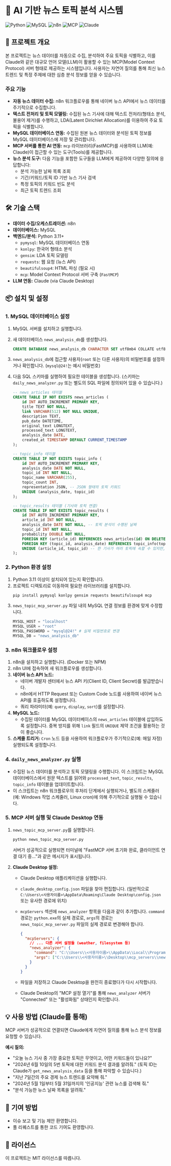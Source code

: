 # 📰 AI 기반 뉴스 토픽 분석 시스템

![Python](https://img.shields.io/badge/Python-3.9+-blue.svg?logo=python&logoColor=white)
![MySQL](https://img.shields.io/badge/MySQL-8.0+-blue.svg?logo=mysql&logoColor=white)
![n8n](https://img.shields.io/badge/n8n-Workflow-orange.svg?logo=n8n&logoColor=white)
![MCP](https://img.shields.io/badge/MCP-Model%20Context%20Protocol-lightgrey.svg)
![Claude](https://img.shields.io/badge/Claude-AI%20Model-purple.svg?logo=openai&logoColor=white)

## 🚀 프로젝트 개요

본 프로젝트는 뉴스 데이터를 자동으로 수집, 분석하여 주요 토픽을 식별하고, 이를 Claude와 같은 대규모 언어 모델(LLM)이 활용할 수 있는 MCP(Model Context Protocol) 서버 형태로 제공하는 시스템입니다. 사용자는 자연어 질의를 통해 최신 뉴스 트렌드 및 특정 주제에 대한 심층 분석 정보를 얻을 수 있습니다.

### 주요 기능

* **자동 뉴스 데이터 수집:** n8n 워크플로우를 통해 네이버 뉴스 API에서 뉴스 데이터를 주기적으로 수집합니다.
* **텍스트 전처리 및 토픽 모델링:** 수집된 뉴스 기사에 대해 텍스트 전처리(형태소 분석, 불용어 제거)를 수행하고, LDA(Latent Dirichlet Allocation)를 이용하여 주요 토픽을 식별합니다.
* **MySQL 데이터베이스 연동:** 수집된 원본 뉴스 데이터와 분석된 토픽 정보를 MySQL 데이터베이스에 저장 및 관리합니다.
* **MCP 서버를 통한 AI 연동:** `mcp` 라이브러리(FastMCP)를 사용하여 LLM(예: Claude)이 접근할 수 있는 도구(Tools)를 제공합니다.
* **뉴스 분석 도구:** 다음 기능을 포함한 도구들을 LLM에게 제공하여 다양한 질의에 응답합니다:
    * 분석 가능한 날짜 목록 조회
    * 기간/키워드/토픽 ID 기반 뉴스 기사 검색
    * 특정 토픽의 키워드 빈도 분석
    * 최근 토픽 트렌드 조회

## 🛠️ 기술 스택

* **데이터 수집/오케스트레이션:** n8n
* **데이터베이스:** MySQL
* **백엔드/분석:** Python 3.11+
    * `pymysql`: MySQL 데이터베이스 연동
    * `konlpy`: 한국어 형태소 분석
    * `gensim`: LDA 토픽 모델링
    * `requests`: 웹 요청 (뉴스 API)
    * `beautifulsoup4`: HTML 파싱 (필요 시)
    * `mcp`: Model Context Protocol 서버 구축 (`FastMCP`)
* **LLM 연동:** Claude (via Claude Desktop)

## 📦 설치 및 설정

### 1. MySQL 데이터베이스 설정

1.  MySQL 서버를 설치하고 실행합니다.
2.  새 데이터베이스 `news_analysis_db`를 생성합니다.
    ```sql
    CREATE DATABASE news_analysis_db CHARACTER SET utf8mb4 COLLATE utf8mb4_unicode_ci;
    ```
3.  `news_analysis_db`에 접근할 사용자(`root` 또는 다른 사용자)의 비밀번호를 설정하거나 확인합니다. (`mysql@24!`는 예시 비밀번호)
4.  다음 SQL 스키마를 실행하여 필요한 테이블을 생성합니다. (스키마는 `daily_news_analyzer.py` 또는 별도의 SQL 파일에 정의되어 있을 수 있습니다.)

    ```sql
    -- news_articles 테이블
    CREATE TABLE IF NOT EXISTS news_articles (
        id INT AUTO_INCREMENT PRIMARY KEY,
        title TEXT NOT NULL,
        link VARCHAR(512) NOT NULL UNIQUE,
        description TEXT,
        pub_date DATETIME,
        original_text LONGTEXT,
        processed_text LONGTEXT,
        analysis_date DATE,
        created_at TIMESTAMP DEFAULT CURRENT_TIMESTAMP
    );

    -- topic_info 테이블
    CREATE TABLE IF NOT EXISTS topic_info (
        id INT AUTO_INCREMENT PRIMARY KEY,
        analysis_date DATE NOT NULL,
        topic_id INT NOT NULL,
        topic_name VARCHAR(255),
        topic_count INT,
        representation JSON, -- JSON 형태의 토픽 키워드
        UNIQUE (analysis_date, topic_id)
    );

    -- topic_results 테이블 (기사와 토픽 연결)
    CREATE TABLE IF NOT EXISTS topic_results (
        id INT AUTO_INCREMENT PRIMARY KEY,
        article_id INT NOT NULL,
        analysis_date DATE NOT NULL, -- 토픽 분석이 수행된 날짜
        topic_id INT NOT NULL,
        probability DOUBLE NOT NULL,
        FOREIGN KEY (article_id) REFERENCES news_articles(id) ON DELETE CASCADE,
        FOREIGN KEY (topic_id, analysis_date) REFERENCES topic_info(topic_id, analysis_date) ON DELETE CASCADE,
        UNIQUE (article_id, topic_id) -- 한 기사가 여러 토픽에 속할 수 있지만, 같은 토픽에 중복 할당 방지
    );
    ```

### 2. Python 환경 설정

1.  Python 3.11 이상이 설치되어 있는지 확인합니다.
2.  프로젝트 디렉토리로 이동하여 필요한 라이브러리를 설치합니다.
    ```bash
    pip install pymysql konlpy gensim requests beautifulsoup4 mcp
    ```
3.  `news_topic_mcp_server.py` 파일 내의 MySQL 연결 정보를 환경에 맞게 수정합니다.
    ```python
    MYSQL_HOST = "localhost"
    MYSQL_USER = "root"
    MYSQL_PASSWORD = "mysql@24!" # 실제 비밀번호로 변경
    MYSQL_DB = "news_analysis_db"
    ```

### 3. n8n 워크플로우 설정

1.  n8n을 설치하고 실행합니다. (Docker 또는 NPM)
2.  n8n UI에 접속하여 새 워크플로우를 생성합니다.
3.  **네이버 뉴스 API 노드:**
    * 네이버 개발자 센터에서 뉴스 API 키(Client ID, Client Secret)를 발급받습니다.
    * n8n에서 HTTP Request 또는 Custom Code 노드를 사용하여 네이버 뉴스 API를 호출하도록 설정합니다.
    * 쿼리 파라미터(예: `query`, `display`, `sort`)를 설정합니다.
4.  **MySQL 노드:**
    * 수집된 데이터를 MySQL 데이터베이스의 `news_articles` 테이블에 삽입하도록 설정합니다. 중복 방지를 위해 `link` 필드의 `UNIQUE` 제약 조건을 활용하는 것이 좋습니다.
5.  **스케줄 트리거:** `Cron` 노드 등을 사용하여 워크플로우가 주기적으로(예: 매일 자정) 실행되도록 설정합니다.

### 4. `daily_news_analyzer.py` 실행

* 수집된 뉴스 데이터를 분석하고 토픽 모델링을 수행합니다. 이 스크립트는 MySQL 데이터베이스에서 원문 텍스트를 읽어와 `processed_text`, `topic_results`, `topic_info` 테이블을 업데이트합니다.
* 이 스크립트는 n8n 워크플로우의 후처리 단계에서 실행되거나, 별도의 스케줄러(예: Windows 작업 스케줄러, Linux cron)에 의해 주기적으로 실행될 수 있습니다.

### 5. MCP 서버 실행 및 Claude Desktop 연동

1.  `news_topic_mcp_server.py`를 실행합니다.
    ```bash
    python news_topic_mcp_server.py
    ```
    서버가 성공적으로 실행되면 터미널에 "FastMCP 서버 초기화 완료, 클라이언트 연결 대기 중..."과 같은 메시지가 표시됩니다.

2.  **Claude Desktop 설정:**
    * Claude Desktop 애플리케이션을 실행합니다.
    * `claude_desktop_config.json` 파일을 찾아 편집합니다. (일반적으로 `C:\Users\<사용자이름>\AppData\Roaming\Claude Desktop\config.json` 또는 유사한 경로에 위치)
    * `mcpServers` 섹션에 `news_analyzer` 항목을 다음과 같이 추가합니다. `command` 경로는 `python.exe`의 실제 경로로, `args`의 경로는 `news_topic_mcp_server.py` 파일의 실제 경로로 변경해야 합니다.

        ```json
        {
          "mcpServers": {
            // ... 다른 서버 설정들 (weather, filesystem 등)
            "news_analyzer": {
              "command": "C:\\Users\\<사용자이름>\\AppData\\Local\\Programs\\Python\\Python311\\python.exe", // 실제 Python 경로
              "args": ["C:\\Users\\<사용자이름>\\Desktop\\mcp_servers\\news_topic_mcp_server.py"] // 실제 파일 경로
            }
          }
        }
        ```
    * 파일을 저장하고 Claude Desktop을 완전히 종료했다가 다시 시작합니다.
    * Claude Desktop의 "MCP 설정 열기"를 통해 `news_analyzer` 서버가 "Connected" 또는 "활성화됨" 상태인지 확인합니다.

## 💡 사용 방법 (Claude를 통해)

MCP 서버가 성공적으로 연결되면 Claude에게 자연어 질의를 통해 뉴스 분석 정보를 요청할 수 있습니다.

**예시 질의:**

* "오늘 뉴스 기사 중 가장 중요한 토픽은 무엇이고, 어떤 키워드들이 있나요?"
* "2024년 6월 10일의 5번 토픽에 대한 키워드 분석 결과를 알려줘." (토픽 ID는 Claude가 `get_news_analysis_data` 등을 통해 파악할 수 있습니다.)
* "지난 7일간의 주요 경제 뉴스 트렌드를 요약해 줘."
* "2024년 5월 1일부터 5월 31일까지의 '인공지능' 관련 뉴스를 검색해 줘."
* "분석 가능한 뉴스 날짜 목록을 알려줘."

## 🤝 기여 방법

* 이슈 보고 및 기능 제안 환영합니다.
* 풀 리퀘스트를 통한 코드 기여도 환영합니다.

## 📄 라이선스

이 프로젝트는 MIT 라이선스를 따릅니다.
